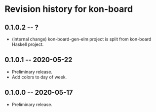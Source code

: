 # Revision history for kon-board

## 0.1.0.2  -- ?

* (internal change) kon-board-gen-elm project is split from kon-board
  Haskell project.


## 0.1.0.1  -- 2020-05-22

* Preliminary release.
* Add colors to day of week.

## 0.1.0.0  -- 2020-05-17

* Preliminary release.
